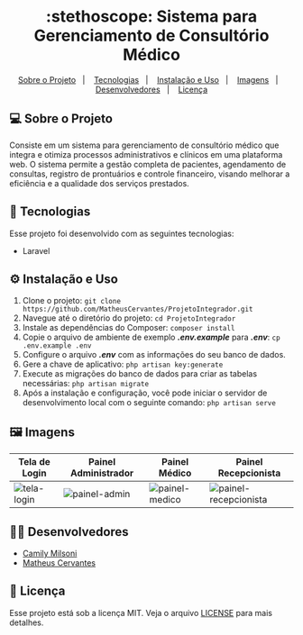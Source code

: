 <h1 align="center">
  :stethoscope: Sistema para Gerenciamento de Consultório Médico
</h1>

<p align="center">
  <a href="#-sobre-o-projeto">Sobre o Projeto</a>&nbsp;&nbsp;&nbsp;|&nbsp;&nbsp;&nbsp;
  <a href="#-tecnologias">Tecnologias</a>&nbsp;&nbsp;&nbsp;|&nbsp;&nbsp;&nbsp;
  <a href="#%EF%B8%8F-instalação-e-uso">Instalação e Uso</a>&nbsp;&nbsp;&nbsp;|&nbsp;&nbsp;&nbsp;
  <a href="#%EF%B8%8F-imagens">Imagens</a>&nbsp;&nbsp;&nbsp;|&nbsp;&nbsp;&nbsp;
  <a href="#-desenvolvedores">Desenvolvedores</a>&nbsp;&nbsp;&nbsp;|&nbsp;&nbsp;&nbsp;
  <a href="#-licença">Licença</a>
</p>

## 💻 Sobre o Projeto
Consiste em um sistema para gerenciamento de consultório médico que integra e otimiza processos administrativos e clínicos em uma plataforma web. O sistema permite a gestão completa de pacientes, agendamento de consultas, registro de prontuários e controle financeiro, visando melhorar a eficiência e a qualidade dos serviços prestados.

## 🚀 Tecnologias 

Esse projeto foi desenvolvido com as seguintes tecnologias:

- Laravel
  
## ⚙️ Instalação e Uso
1. Clone o projeto: ```git clone https://github.com/MatheusCervantes/ProjetoIntegrador.git``` 
2. Navegue até o diretório do projeto: ```cd ProjetoIntegrador```
3. Instale as dependências do Composer: ```composer install```
4. Copie o arquivo de ambiente de exemplo *__.env.example__* para *__.env__*: ```cp .env.example .env```
5. Configure o arquivo *__.env__* com as informações do seu banco de dados.
6. Gere a chave de aplicativo: ```php artisan key:generate```
7. Execute as migrações do banco de dados para criar as tabelas necessárias: ```php artisan migrate```
8. Após a instalação e configuração, você pode iniciar o servidor de desenvolvimento local com o seguinte comando: ```php artisan serve```

## 🖼️ Imagens

| Tela de Login | Painel Administrador | Painel Médico | Painel Recepcionista |
|---|---|---|---|
| ![tela-login](https://github.com/user-attachments/assets/d4ca851e-b4d4-4ce1-a021-db62cab33d4c)  | ![painel-admin](https://github.com/user-attachments/assets/29b84ab5-c4ad-4188-ad84-a9e75c18524e)  | ![painel-medico](https://github.com/user-attachments/assets/c018a94f-6bcb-4c3e-932f-713479247554)  | ![painel-recepcionista](https://github.com/user-attachments/assets/eeb6b34a-08ab-44f9-b041-daa0aa963afc)  |

## 🧑‍💻 Desenvolvedores
- <a href="https://github.com/camilymilsoni">Camily Milsoni</a>
- <a href="https://github.com/MatheusCervantes">Matheus Cervantes</a>

## 📝 Licença

Esse projeto está sob a licença MIT. Veja o arquivo [LICENSE](LICENSE.md) para mais detalhes.
